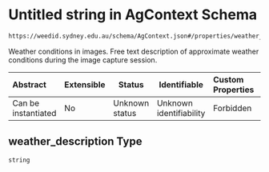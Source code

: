 # Untitled string in AgContext Schema

```txt
https://weedid.sydney.edu.au/schema/AgContext.json#/properties/weather_description
```

Weather conditions in images.
Free text description of approximate weather conditions during the image capture session.


| Abstract            | Extensible | Status         | Identifiable            | Custom Properties | Additional Properties | Access Restrictions | Defined In                                                              |
| :------------------ | ---------- | -------------- | ----------------------- | :---------------- | --------------------- | ------------------- | ----------------------------------------------------------------------- |
| Can be instantiated | No         | Unknown status | Unknown identifiability | Forbidden         | Allowed               | none                | [AgContext.schema.json\*](AgContext.schema.json "open original schema") |

## weather_description Type

`string`
